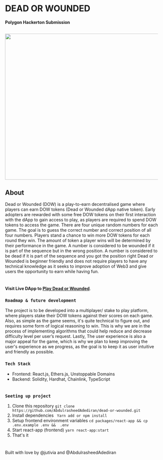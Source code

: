 # **DEAD OR WOUNDED**
#### Polygon Hackerton Submission
##

<img src="./asset/dow.png" width="768" height="480">

## About

Dead or Wounded (DOW) is a play-to-earn decentralised game where players can earn DOW tokens (Dead or Wounded dApp native token).
Early adopters are rewarded with some free DOW tokens on their first interaction with the dApp to gain access to play, as players are required to spend DOW tokens to access the game.
There are four unique random numbers for each game. The goal is to guess the correct number and correct position of all four numbers.
Players stand a chance to win more DOW tokens for each round they win. The amount of token a player wins will be determined by their performance in the game.
A number is considered to be wounded if it is part of the sequence but in the wrong position.
A number is considered to be dead if it is part of the sequence and you got the position right
Dead or Wounded is beginner friendly and does not require players to have any technical knowledge as it seeks to improve adoption of Web3 and give users the opportunity to earn while having fun.

#
**Visit Live DApp to [Play Dead or Wounded](https://deadorwounded.io)**.


### **`Roadmap & future development`**
The project is to be developed into a multiplayer/ stake to play platform, where players stake their DOW tokens against their scores on each game.
Also, as simple as the game seems, it's quite technical to figure out, and requires some form of logical reasoning to win. This is why we are in the process of implementing algorithms that could help reduce and decrease difficulty level per user’s request.
Lastly, The user experience is also a major appeal for the game, which is why we plan to keep improving the user's experience as we progress, as the goal is to keep it as user intuitive and friendly as possible.
### **`Tech Stack`**

* Frontend: React.js, Ethers.js, Unstoppable Domains
* Backend: Solidity, Hardhat, Chainlink, TypeScript

#
### **`Seeting up project`**
1. Clone this repository
`git clone https://github.com/AbdulrasheedAdediran/dead-or-wounded.git`
2. Install dependencies
` Yarn add or npm install`
3. Setup frontend environment variables
`cd packages/react-app && cp .env.example .env &&  .env`
4. Start react-app (frontend)
`yarn react-app:start`
5. That's it

# 
Built with love by @jutivia and @AbdulrasheedAdediran
